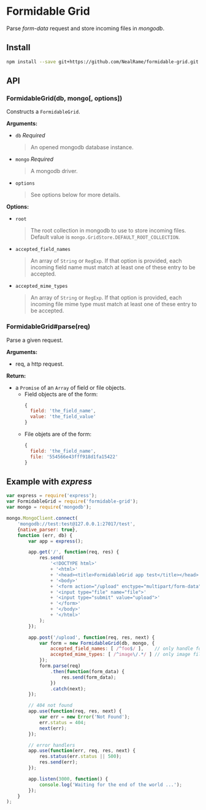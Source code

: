 Formidable Grid
===============

Parse _form-data_ request and store incoming files in _mongodb_.

## Install

```sh
npm install --save git+https://github.com/NealRame/formidable-grid.git
```

## API

### FormidableGrid(db, mongo[, options])

Constructs a `FormidableGrid`.

**Arguments:**
- `db` _Required_
  > An opened mongodb database instance.

- `mongo` _Required_
  > A mongodb driver.

- `options`
  > See options below for more details.

**Options:**
- `root`
  > The root collection in mongodb to use to store incoming files.
  > Default value is `mongo.GridStore.DEFAULT_ROOT_COLLECTION`.

- `accepted_field_names`
  > An array of `String` or `RegExp`. If that option is provided, each incoming
  > field name must match at least one of these entry to be accepted.

- `accepted_mime_types`
  > An array of `String` or `RegExp`. If that option is provided, each incoming
  > file mime type must match at least one of these entry to be accepted.

### FormidableGrid#parse(req)

Parse a given request.

**Arguments:**
- req, a http request.

**Return:**
- a `Promise` of an `Array` of field or file objects.
  - Field objects are of the form:
    ```javascript
    {
      field: 'the_field_name',
      value: 'the_field_value'
    }
    ```
  - File objets are of the form:
    ```javascript
    {
      field: 'the_field_name',
      file: '554566e43fff918d1fa15422'
    }
    ```

## Example with _**express**_

```js
var express = require('express');
var FormidableGrid = require('formidable-grid');
var mongo = require('mongodb');

mongo.MongoClient.connect(
    'mongodb://test:test@127.0.0.1:27017/test',
    {native_parser: true},
    function (err, db) {
        var app = express();

        app.get('/', function(req, res) {
            res.send(
                '<!DOCTYPE html>'
                + '<html>'
                + '<head><title>FormidableGrid app test</title></head>'
                + '<body>'
                + '<form action="/upload" enctype="multipart/form-data" method="post">'
                + '<input type="file" name="file">'
                + '<input type="submit" value="upload">'
                + '</form>'
                + '</body>'
                + '</html>'
            );
        });

        app.post('/upload', function(req, res, next) {
            var form = new FormidableGrid(db, mongo, {
                accepted_field_names: [ /^foo$/ ],    // only handle foo field
                accepted_mime_types: [ /^image\/.*/ ] // only image file
            });
            form.parse(req)
                .then(function(form_data) {
                    res.send(form_data);
                })
                .catch(next);
        });

        // 404 not found
        app.use(function(req, res, next) {
            var err = new Error('Not Found');
            err.status = 404;
            next(err);
        });

        // error handlers
        app.use(function(err, req, res, next) {
            res.status(err.status || 500);
            res.send(err);
        });

        app.listen(3000, function() {
            console.log('Waiting for the end of the world ...');
        });
    }
);
```
